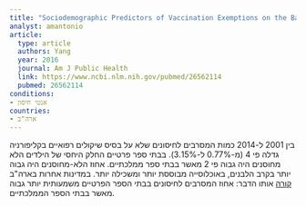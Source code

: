 ```yaml
---
title: "Sociodemographic Predictors of Vaccination Exemptions on the Basis of Personal Belief in California"
analyst: amantonio
article:
  type: article
  authors: Yang
  year: 2016
  journal: Am J Public Health
  link: https://www.ncbi.nlm.nih.gov/pubmed/26562114
  pubmed: 26562114
conditions:
- אנטי חיסון
countries:
- ארה"ב
---
```


בין 2001 ל-2014 כמות המסרבים לחיסונים שלא על בסיס שיקולים רפואיים בקליפורניה גדלה פי 4 (מ-0.77% ל-3.15%).
בבתי ספר פרטיים החלק היחסי של הילדים הלא מחוסנים היה גבוה פי 2 מאשר בבתי ספר ממלכתיים.
אחוז הלא-מחוסנים היה גבוה יותר בקרב הלבנים, באוכלוסייה מבוססת יותר ומשכילה יותר.
במדינות אחרות בארה"ב [קורה](https://www.ncbi.nlm.nih.gov/pubmed/24795202) אותו הדבר: אחוז המסרבים לחיסונים בבתי הספר הפרטיים משמעותית יותר גבוה מאשר בבתי הספר הממלכתיים.

